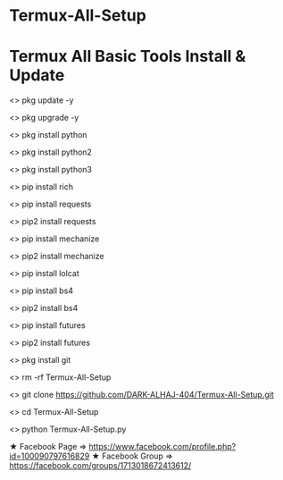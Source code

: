# Termux-All-Setup
# Termux All Basic Tools Install & Update

<> pkg update -y

<> pkg upgrade -y

<> pkg install python

<> pkg install python2

<> pkg install python3

<> pip install rich

<> pip install requests

<> pip2 install requests

<> pip install mechanize

<> pip2 install mechanize

<> pip install lolcat

<> pip install bs4

<> pip2 install bs4

<> pip install futures

<> pip2 install futures

<> pkg install git

<> rm -rf Termux-All-Setup

<> git clone https://github.com/DARK-ALHAJ-404/Termux-All-Setup.git

<> cd Termux-All-Setup

<> python Termux-All-Setup.py

★ Facebook Page => https://www.facebook.com/profile.php?id=100090797616829
★ Facebook Group => https://facebook.com/groups/1713018672413612/
